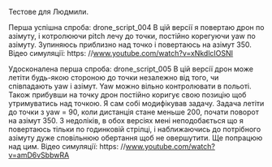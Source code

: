 Тестове для Людмили.

Перша успішна спроба: drone_script_004
В цій версії я повертаю дрон по азімуту, і котролюючи pitch лечу до точки, постійно корегуючи yaw по азімуту. Зупиняюсь приблизно над точко і повертаюсь на азімут 350.
Відео симуляції: https: //www.youtube.com/watch?v=xNkdlcIOSNI

Удосконалена перша спроба: drone_script_005
В цій версії дрон може летіти будь-якою стороною до точки незалежно від того, чи співпадають yaw і азімут. Yaw можно вільно контролювати в польоті. Також прибувши на точку дрон постійно коригує свою позицію щоб утримуватись над точкою.
Я сам собі модифікував задачу. Задача летіти до точки з yaw = 90, коли дистанція стане меньше 200, почати поворот на азімут 350.
З недоліків, в обох версіях мені неподобається що я повертаюсь тільки по годинковій стрілці, і наближаючись до потрібного азімуту дуже сповільнюю обертання щоб не овершутити. Ще попрацюю над цим.
Відео симуляції: https: //www.youtube.com/watch?v=amD6vSbbwRA
